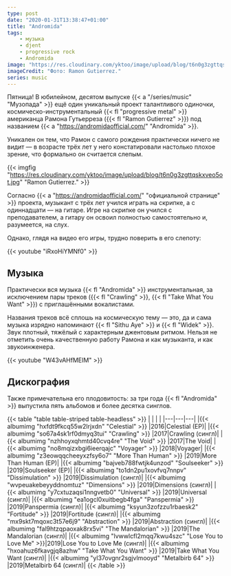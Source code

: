```yaml
---
type: post
date: "2020-01-31T13:38:47+01:00"
title: "Andromida"
tags:
    - музыка
    - djent
    - progressive rock
    - Andromida
image: "https://res.cloudinary.com/yktoo/image/upload/blog/t6n0g3zgttqskxveo5ot.jpg"
imageCredit: "Фото: Ramon Gutierrez."
series: music
---
```


Пятница! В юбилейном, десятом выпуске {{< a "/series/music" "Музопада" >}} ещё один уникальный проект талантливого одиночки, космическо-инструментальный {{< fl "progressive metal" >}} американца Рамона Гутьерреза ({{< fl "Ramon Gutierrez" >}}) под названием {{< a "https://andromidaofficial.com/" "Andromida" >}}.

Уникален он тем, что Рамон с самого рождения практически ничего не видит — в возрасте трёх лет у него констатировали настолько плохое зрение, что формально он считается слепым.

<!--more-->

{{< imgfig "https://res.cloudinary.com/yktoo/image/upload/blog/t6n0g3zgttqskxveo5ot.jpg" "Ramon Gutierrez." >}}

Согласно {{< a "https://andromidaofficial.com/" "официальной странице" >}} проекта, музыкант с трёх лет учился играть на скрипке, а с одиннадцати — на гитаре. Игре на скрипке он учился с преподавателем, а гитару он освоил полностью самостоятельно и, разумеется, на слух.

Однако, глядя на видео его игры, трудно поверить в его слепоту:

{{< youtube "iRxoHiYMNf0" >}}

## Музыка

Практически вся музыка {{< fl "Andromida" >}} инструментальная, за исключением пары треков ({{< fl "Crawling" >}}, {{< fl "Take What You Want" >}}) с приглашёнными вокалистами.

Названия треков всё сплошь на космическую тему — это, да и сама музыка изрядно напоминают {{< fl "Sithu Aye" >}} и {{< fl "Widek" >}}. Звук плотный, тяжёлый с характерным джентовым ритмом. Нельзя не отметить очень качественную работу Рамона и как музыканта, и как звукоинженера.

{{< youtube "W43vAHfMEIM" >}}

## Дискография

Также примечательна его плодовитость: за три года {{< fl "Andromida" >}} выпустила пять альбомов и более десятка синглов.

{{< table "table table-striped table-headless" >}}
|   |   |   |
|---|---|---|
|{{< albumimg "hxfdt9fkcq55w2lrjxdn" "Celestial" >}}          |2016|Celestial (EP)|
|{{< albumimg "so67a4sk1rf0dmyq3tui" "Crawling" >}}           |2017|Crawling (сингл)|
|{{< albumimg "nzhhoyxqhmtd40cvq4re" "The Void" >}}           |2017|The Void|
|{{< albumimg "no8mqizxbgi6ieerqajc" "Voyager" >}}            |2018|Voyager|
|{{< albumimg "z3eowqqcheeyxzfsy6o7" "More Than Human" >}}    |2019|More Than Human (EP)|
|{{< albumimg "bajveb788fwtjk4unzod" "Soulseeker" >}}         |2019|Soulseeker (EP)|
|{{< albumimg "to1dn2pu1xovfvq7nnpv" "Dissimulation" >}}      |2019|Dissimulation (сингл)|
|{{< albumimg "wvpeuakebeyyddnomtuz" "Dimensions" >}}         |2019|Dimensions (сингл)|
|{{< albumimg "y7cxtuzaqsi1nngvetb0" "Universal" >}}          |2019|Universal (сингл)|
|{{< albumimg "ea1ogcl0xuitbegb4fga" "Panspermia" >}}         |2019|Panspermia (сингл)|
|{{< albumimg "ksyun3zofzzu1rbaesk2" "Fortitude" >}}          |2019|Fortitude (сингл)|
|{{< albumimg "mx9skt7mqoxc3t57e6j9" "Abstraction" >}}        |2019|Abstraction (сингл)|
|{{< albumimg "fal9htzqpaoxak8rx5vi" "The Mandalorian" >}}    |2019|The Mandalorian (сингл)|
|{{< albumimg "lvwwlcfl2mqq7kwu4szc" "Lose You to Love Me" >}}|2019|Lose You to Love Me (сингл)|
|{{< albumimg "hxoahuz6fkavgjq8azhw" "Take What You Want" >}} |2019|Take What You Want (сингл)|
|{{< albumimg "yl37ovgnr2sgjvlmooyd" "Metalbirb 64" >}}       |2019|Metalbirb 64 (сингл)|
{{< /table >}}

